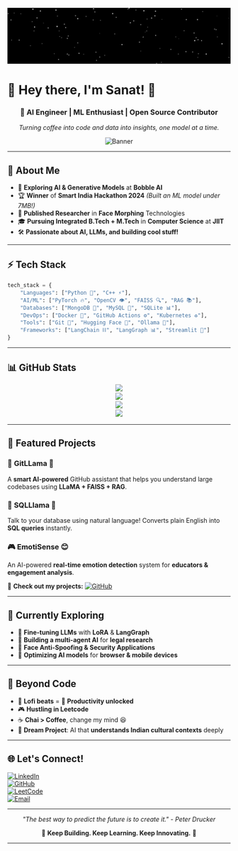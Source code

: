 ![Starry Background](https://raw.githubusercontent.com/sanatwalia896/sanatwalia896/main/assets/starry-background.svg)

# 🌌 **Hey there, I'm Sanat!** 🚀

<div align="center">
  
### 🤖 AI Engineer | ML Enthusiast | Open Source Contributor  
*Turning coffee into code and data into insights, one model at a time.*

![Banner](https://raw.githubusercontent.com/gist/sanatwalia896/space-banner.png)

</div>

---

## 🚀 **About Me**

- 🧠 **Exploring AI & Generative Models** at **Bobble AI**
- 🏆 **Winner** of **Smart India Hackathon 2024** _(Built an ML model under 7MB!)_
- 🔬 **Published Researcher** in **Face Morphing** Technologies
- 🎓 **Pursuing Integrated B.Tech + M.Tech** in **Computer Science** at **JIIT**
- 🛠️ **Passionate about AI, LLMs, and building cool stuff!**

---

## ⚡ **Tech Stack**

```python
tech_stack = {
    "Languages": ["Python 🐍", "C++ ⚡"],
    "AI/ML": ["PyTorch 🔥", "OpenCV 👁️", "FAISS 🔍", "RAG 📚"],
    "Databases": ["MongoDB 🍃", "MySQL 🐬", "SQLite 📊"],
    "DevOps": ["Docker 🐳", "GitHub Actions ⚙️", "Kubernetes ♻️"],
    "Tools": ["Git 📝", "Hugging Face 🤗", "Ollama 🥙"],
    "Frameworks": ["LangChain ⛓️", "LangGraph 📊", "Streamlit 🌊"]
}
```

---

## 📊 **GitHub Stats**

<div align="center">

![](https://github-readme-streak-stats.herokuapp.com/?user=sanatwalia896&theme=tokyonight&hide_border=false)  
![](https://github-readme-stats.vercel.app/api?username=sanatwalia896&show_icons=true&theme=radical&hide_border=false&count_private=true)  
![](https://github-profile-summary-cards.vercel.app/api/cards/profile-details?username=sanatwalia896&theme=github_dark)  
![](https://github-readme-activity-graph.vercel.app/graph?username=sanatwalia896&theme=react-dark&hide_border=false)

</div>

---

## 🌟 **Featured Projects**

### 🚀 **GitLLama** 🥙

A **smart AI-powered** GitHub assistant that helps you understand large codebases using **LLaMA + FAISS + RAG**.

### 💬 **SQLLlama** 💃

Talk to your database using natural language! Converts plain English into **SQL queries** instantly.

### 🎮 **EmotiSense** 😊

An AI-powered **real-time emotion detection** system for **educators & engagement analysis**.

🔗 **Check out my projects:** [![GitHub](https://img.shields.io/badge/-My_Projects-black?style=for-the-badge&logo=github)](https://github.com/sanatwalia896?tab=repositories)

---

## 🎯 **Currently Exploring**

- 🤖 **Fine-tuning LLMs** with **LoRA** & **LangGraph**
- 🌌 **Building a multi-agent AI** for **legal research**
- 👀 **Face Anti-Spoofing & Security Applications**
- 🚀 **Optimizing AI models** for **browser & mobile devices**

---

## 🌱 **Beyond Code**

- 🎵 **Lofi beats** = 🚀 **Productivity unlocked**
- 🎮 **Hustling in Leetcode**
- ☕ **Chai > Coffee**, change my mind 😆
- 🌟 **Dream Project**: AI that **understands Indian cultural contexts** deeply

---

## 🌐 **Let's Connect!**

[![LinkedIn](https://img.shields.io/badge/-LinkedIn-0A66C2?style=for-the-badge&logo=LinkedIn&logoColor=white)](https://linkedin.com/in/sanat-walia-a39b27241)  
[![GitHub](https://img.shields.io/badge/-GitHub-181717?style=for-the-badge&logo=github&logoColor=white)](https://github.com/sanatwalia896)  
[![LeetCode](https://img.shields.io/badge/-LeetCode-FFA116?style=for-the-badge&logo=LeetCode&logoColor=black)](https://leetcode.com/u/codersanat896/)  
[![Email](https://img.shields.io/badge/-Email-D14836?style=for-the-badge&logo=gmail&logoColor=white)](mailto:codersanat896@gmail.com)

---

<div align="center">

_"The best way to predict the future is to create it." - Peter Drucker_

🚀 **Keep Building. Keep Learning. Keep Innovating.** 🚀

</div>

---
